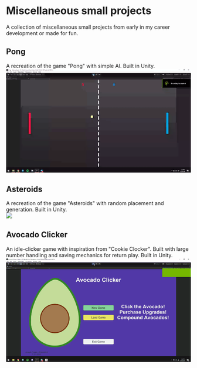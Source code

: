 # Miscellaneous small projects
A collection of miscellaneous small projects from early in my career development or made for fun.

## Pong
A recreation of the game "Pong" with simple AI. Built in Unity. <br />
![](https://github.com/Flare5464/Misc-Small-Projects/blob/main/Pong_A.gif)
## Asteroids
A recreation of the game "Asteroids" with random placement and generation. Built in Unity. <br />
![](https://github.com/Flare5464/Misc-Small-Projects/blob/main/Asteroids_A.gif)
## Avocado Clicker
An idle-clicker game with inspiration from "Cookie Clocker". Built with large number handling and saving mechanics for return play. Built in Unity. <br />
![](https://github.com/Flare5464/Misc-Small-Projects/blob/main/AvaocadoClicker_A.gif)
